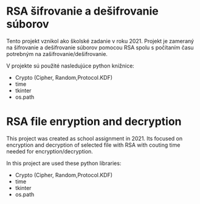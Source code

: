 # RSA šifrovanie a dešifrovanie súborov

Tento projekt vznikol ako školské zadanie v roku 2021. Projekt je zameraný na šifrovanie a dešifrovanie súborov pomocou RSA spolu s počítaním času potrebným na zašifrovanie/dešifrovanie.

V projekte sú použité nasledujúce python knižnice:
-  Crypto (Cipher, Random,Protocol.KDF)
-  time
-  tkinter
-  os.path

# RSA file enryption and decryption

This project was created as school assignment in 2021. Its focused on encryption and decryption of selected file with RSA with couting time needed for encryption/decryption.

In this project are used these python libraries:
-  Crypto (Cipher, Random,Protocol.KDF)
-  time
-  tkinter
-  os.path